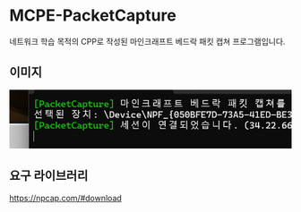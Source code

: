 # MCPE-PacketCapture
네트워크 학습 목적의 CPP로 작성된 마인크래프트 베드락 패킷 캡쳐 프로그램입니다.

## 이미지
![image](https://github.com/yeondu1062/MCPE-PacketCapture/blob/main/screenshot/packetCaptrue.png)

## 요구 라이브러리
https://npcap.com/#download
